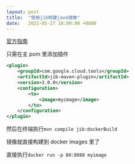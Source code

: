 ```yaml
---
layout: post
title:  "使用jib构建java镜像"
date:   2021-05-27 18:00:00 +0800
---
```

[官方指南](https://cloud.google.com/java/getting-started/jib?hl=zh-cn)

只需在主 pom 里添加插件
```xml
<plugin>
    <groupId>com.google.cloud.tools</groupId>
    <artifactId>jib-maven-plugin</artifactId>
    <version>3.0.0</version>
    <configuration>
        <to>
            <image>myimage</image>
        </to>
    </configuration>
</plugin>
```

然后在终端执行`mvn compile jib:dockerBuild`

镜像就直接构建到 docker images 里了

直接执行`docker run -p 80:8080 myimage`